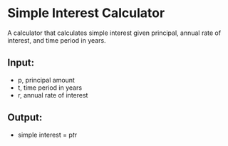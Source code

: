 # Simple Interest Calculator

A calculator that calculates simple interest given principal, annual rate of interest, and time period in years.

## Input:
   - p, principal amount
   - t, time period in years
   - r, annual rate of interest
   
## Output:
   - simple interest = p*t*r
